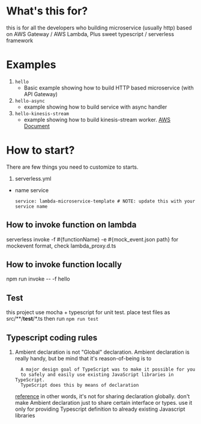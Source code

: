 # What's this for?
this is for all the developers who building microservice (usually http) based on
AWS Gateway / AWS Lambda, Plus sweet typescript / serverless framework

# Examples

1. `hello`
    - Basic example showing how to build HTTP based microservice (with API Gateway)
2. `hello-async`
    - example showing how to build service with async handler
3. `hello-kinesis-stream`
    - example showing how to build kinesis-stream worker. [AWS Document](http://docs.aws.amazon.com/lambda/latest/dg/with-kinesis.html)

# How to start?
There are few things you need to customize to starts.

1) serverless.yml
  - name service

    ```service: lambda-microservice-template # NOTE: update this with your service name```

## How to invoke function on lambda

serverless invoke -f #{functionName} -e #{mock_event.json path}
for mockevent format, check lambda_proxy.d.ts

## How to invoke function locally

npm run invoke -- -f hello

## Test

this project use mocha + typescript for unit test. place test files as src/**/__test__/*.ts
then run ```npm run test```


## Typescript coding rules
1. Ambient declaration is not "Global" declaration.
    Ambient declaration is really handy, but be mind that it's reason-of-being is to
    ```
      A major design goal of TypeScript was to make it possible for you
      to safely and easily use existing JavaScript libraries in TypeScript.
      TypeScript does this by means of declaration
    ```
    [reference](https://basarat.gitbooks.io/typescript/content/docs/types/ambient/intro.html)
    in other words, it's not for sharing declaration globally. don't make Ambient declaration just to share certain interface or types.
    use it only for providing Typescript definition to already existing Javascript libraries